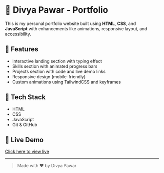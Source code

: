 # 💼 Divya Pawar - Portfolio

This is my personal portfolio website built using **HTML**, **CSS**, and **JavaScript** with enhancements like animations, responsive layout, and accessibility.

## 🚀 Features

- Interactive landing section with typing effect
- Skills section with animated progress bars
- Projects section with code and live demo links
- Responsive design (mobile-friendly)
- Custom animations using TailwindCSS and keyframes

## 📁 Tech Stack

- HTML
-  CSS
- JavaScript
- Git & GitHub


## 🔗 Live Demo

[Click here to view live](https://divyap27.github.io/Portfolio/)


---

> Made with ❤️ by Divya Pawar
